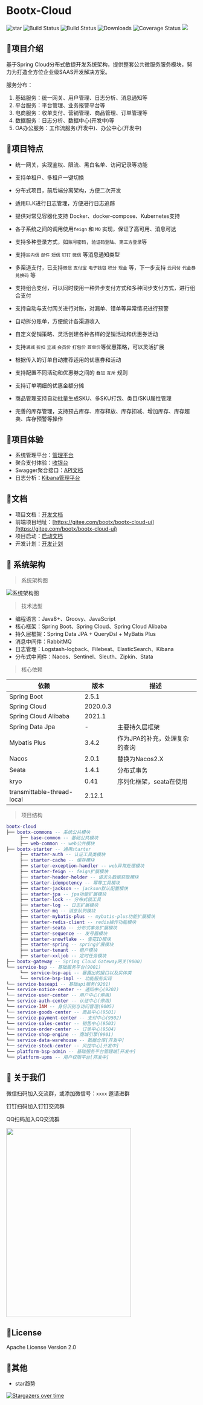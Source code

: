 # Bootx-Cloud
<p>
 <img src='https://gitee.com/bootx/bootx-cloud/badge/star.svg?theme=dark' alt='star'/>
 <img src="https://img.shields.io/badge/Boot%20Cloud-1.1.0-success.svg" alt="Build Status">
 <img src="https://img.shields.io/badge/Author-Bootx-orange.svg" alt="Build Status">
 <img src="https://img.shields.io/badge/Spring%20Boot-2.5-blue.svg" alt="Downloads">
 <img src="https://img.shields.io/badge/Spring%20Cloud-2020-blue.svg" alt="Coverage Status">
 <img src="https://img.shields.io/badge/license-Apache%20License%202.0-green.svg"/>
</p>

## 🍈项目介绍

基于Spring Cloud分布式敏捷开发系统架构，提供整套公共微服务服务模块，努力为打造全方位企业级SAAS开发解决方案。

服务分布：

1. 基础服务：统一网关、用户管理、日志分析、消息通知等
2. 平台服务：平台管理、业务报警平台等
3. 电商服务：收单支付、营销管理、商品管理、订单管理等
4. 数据服务：日志分析、数据中心(开发中)等
5. OA办公服务：工作流服务(开发中)、办公中心(开发中)

## 🍇项目特点

- 统一网关，实现鉴权、限流、黑白名单、访问记录等功能

- 支持单租户、多租户一键切换

- 分布式项目，前后端分离架构，方便二次开发

- 适用ELK进行日志管理，方便进行日志追踪

- 提供对常见容器化支持 Docker、docker-compose、Kubernetes支持

- 各子系统之间的调用使用`feign` 和 `MQ` 实现，保证了高可用、消息可达

- 支持多种登录方式，如`账号密码`，`验证码登陆`、`第三方登录`等

- 支持`站内信` `邮件` `短信` `钉钉` `微信` 等消息通知类型

- 多渠道支付，已支持`微信` `支付宝` `电子钱包` `积分` `现金` 等，下一步支持 `云闪付` `代金券` `兑换码` 等

- 支持组合支付，可以同时使用一种异步支付方式和多种同步支付方式，进行组合支付

- 支持自动与支付网关进行对账，对漏单、错单等异常情况进行预警

- 自动拆分账单，方便统计各渠道收入

- 自定义促销策略、灵活创建各种各样的促销活动和优惠券活动

- 支持`满减` `折扣` `立减` `会员价` `打包价` `首单价`等优惠策略，可以灵活扩展

- 根据传入的订单自动推荐适用的优惠券和活动

- 支持配置不同活动和优惠劵之间的 `叠加` `互斥` 规则

- 支持订单明细的优惠金额分摊

- 商品管理支持自动批量生成SKU、多SKU打包、类目/SKU属性管理

- 完善的库存管理，支持预占库存、库存释放、库存扣减、增加库存、库存超卖、库存预警等操作


## 🥥项目体验

- 系统管理平台：[管理平台](http://web.cloud.bootx.cn/)
- 聚合支付体验：[收银台](http://web.dev.bootx.cn/cashier)
- Swagger聚合接口：[API文档](http://gateway.dev.bootx.cn:9000/doc.html)
- 日志分析：[Kibana管理平台](http://elk.dev.bootx.cn:5601/app/discover#)

## 🍒文档

- 项目文档：[开发文档](https://www.yuque.com/bootx/bootx-cloud/)
- 前端项目地址：[https://gitee.com/bootx/bootx-cloud-ui](https://gitee.com/bootx/bootx-cloud-ui)
- 项目启动：[启动文档](https://www.yuque.com/bootx/bootx-cloud/vpi0gn)
- 开发计划：[开发计划](https://www.yuque.com/bootx/bootx-cloud/xzmc6c)

## 🥞 系统架构

>系统架构图

![系统架构图](https://images.gitee.com/uploads/images/2021/0707/230002_0ab2d9b1_524686.png "系统架构图.png")

> 技术选型

- 编程语言：Java8+、Groovy、JavaScript
- 核心框架：Spring Boot、Spring Cloud、Spring Cloud Alibaba
- 持久层框架：Spring Data JPA + QueryDsl + MyBatis Plus
- 消息中间件：RabbitMQ
- 日志管理：Logstash-logback、Filebeat、ElasticSearch、Kibana
- 分布式中间件：Nacos、Sentinel、Sleuth、Zipkin、Stata

> 核心依赖

| 依赖                       | 版本     | 描述                          |
| -------------------------- | -------- | ----------------------------- |
| Spring Boot                | 2.5.1    |                               |
| Spring Cloud               | 2020.0.3 |                               |
| Spring Cloud Alibaba       | 2021.1   |                               |
| Spring Data Jpa            | -        | 主要持久层框架                |
| Mybatis Plus               | 3.4.2    | 作为JPA的补充，处理复杂的查询 |
| Nacos                      | 2.0.1    | 替换为Nacos2.X                |
| Seata                      | 1.4.1    | 分布式事务                    |
| kryo                       | 0.41     | 序列化框架，seata在使用       |
| transmittable-thread-local | 2.12.1   |                               |

> 项目结构

```lua
bootx-cloud
├── bootx-commons -- 系统公共模块
     ├── base-common -- 基础公共模块
     ├── web-common -- web公共模块
├── bootx-starter -- 通用starter
     ├── starter-auth -- 认证工具类模块
     ├── starter-cache -- 缓存模块
     ├── starter-exception-handler -- web异常处理模块
     ├── starter-feign -- feign扩展模块
     ├── starter-header-holder -- 请求头数据获取模块
     ├── starter-idempotency -- 幂等工具模块
     ├── starter-jackson -- jackson默认配置模块
     ├── starter-jpa -- jpa功能扩展模块
     ├── starter-lock -- 分布式锁工具    
     ├── starter-log -- 日志扩展模块
     ├── starter-mq -- 消息队列模块
     ├── starter-mybatis-plus -- mybatis-plus功能扩展模块
     ├── starter-redis-client -- redis操作功能模块
     ├── starter-seata -- 分布式事务扩展模块
     ├── starter-sequence -- 发号器模块
     ├── starter-snowflake -- 雪花ID模块
     ├── starter-spring -- spring扩展模块
     ├── starter-tenant -- 租户模块
     ├── starter-xxljob -- 定时任务模块
├── bootx-gateway -- Spring Cloud Gateway网关(9000)
└── service-bsp -- 基础服务平台(9001)
     └── service-bsp-api -- 暴露出的接口以及实体类
     └── service-bsp-impl -- 功能服务实现
└── service-baseapi -- 基础api服务(9201)
└── service-notice-center -- 通知中心(9202)
└── service-user-center -- 用户中心(停用)
└── service-auth-center -- 认证中心(停用)
└── service-IAM -- 身份识别与访问管理(9005)
└── service-goods-center -- 商品中心(9501)
└── service-payment-center -- 支付中心(9502)
└── service-sales-center -- 销售中心(9503)
└── service-order-center -- 订单中心(9504)
└── service-shop-engine -- 商城引擎(9901)
└── service-data-warehouse -- 数据仓库[开发中]
└── service-stock-center -- 风控中心[开发中]
└── platform-bsp-admin -- 基础服务平台管理端[开发中]
└── platform-upms -- 用户权限平台[开发中]
```

##  🥪 关于我们

微信扫码加入交流群，或添加微信号：`xxxx` 邀请进群


钉钉扫码加入钉钉交流群


QQ扫码加入QQ交流群
<p>
<img src="https://images.gitee.com/uploads/images/2021/0706/221552_934eb540_524686.png" width = "330" height = "500"/>
</p>

##  🍷License

Apache License Version 2.0

## 🥂其他

- star趋势 

[![Stargazers over time](https://whnb.wang/stars/bootx/bootx-cloud)](https://whnb.wang)
